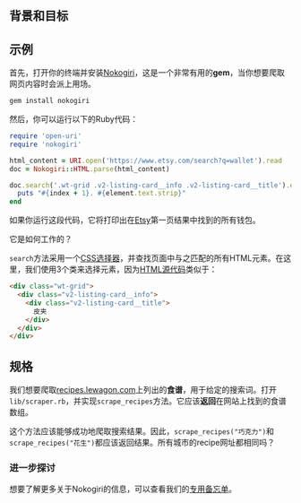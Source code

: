 ## 背景和目标

## 示例

首先，打开你的终端并安装[Nokogiri](http://www.nokogiri.org/)，这是一个非常有用的**gem**，当你想要爬取网页内容时会派上用场。

```bash
gem install nokogiri
```

然后，你可以运行以下的Ruby代码：

```ruby
require 'open-uri'
require 'nokogiri'

html_content = URI.open('https://www.etsy.com/search?q=wallet').read
doc = Nokogiri::HTML.parse(html_content)

doc.search('.wt-grid .v2-listing-card__info .v2-listing-card__title').each_with_index do |element, index|
  puts "#{index + 1}. #{element.text.strip}"
end
```

如果你运行这段代码，它将打印出在[Etsy](https://www.etsy.com/search?q=wallet)第一页结果中找到的所有钱包。

它是如何工作的？

`search`方法采用一个[CSS选择器](https://developer.mozilla.org/zh-CN/docs/Web/Guide/CSS/Getting_started/Selectors)，并查找页面中与之匹配的所有HTML元素。在这里，我们使用3个类来选择元素，因为[HTML源代码](https://support.mozilla.org/zh-CN/questions/873324)类似于：

```html
<div class="wt-grid">
  <div class="v2-listing-card__info">
    <div class="v2-listing-card__title">
      皮夹
    </div>
  </div>
</div>
```

## 规格

我们想要爬取[recipes.lewagon.com](https://recipes.lewagon.com/)上列出的**食谱**，用于给定的搜索词。打开`lib/scraper.rb`，并实现`scrape_recipes`方法。它应该**返回**在网站上找到的食谱数组。

这个方法应该能够成功地爬取搜索结果。因此，`scrape_recipes("巧克力")`和`scrape_recipes("花生")`都应该返回结果。所有城市的recipe网址都相同吗？

### 进一步探讨

想要了解更多关于Nokogiri的信息，可以查看我们的[专用备忘单](https://kitt.lewagon.com/knowledge/cheatsheets/nokogiri)。

